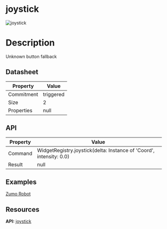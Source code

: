 # joystick

![joystick](/home/matt/Documents/codde_doc/images/joystick.png)

# Description

Unknown button fallback

## Datasheet

| **Property** | **Value** |
| ----- | ----- |
| Commitment | triggered |
| Size | 2 |
| Properties | null |


## API

| **Property** | **Value** |
| ----- | ----- |
| Command | WidgetRegistry.joystick(delta: Instance of 'Coord', intensity: 0.0) |
| Result | null |


## Examples

[Zumo Robot](https://github.com/codde-pi/codde_example)

## Resources

**API:** [joystick](https://github.com/codde-pi/codde_protocol/)

